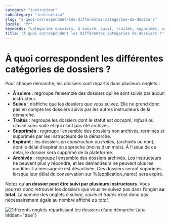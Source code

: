 ```yaml
---
category: "instructeur"
subcategory: "instruction"
slug: "a-quoi-correspondent-les-differentes-categories-de-dossiers"
locale: "fr"
keywords: "catégories dossiers, à suivre, suivi, traités, supprimés, archivés"
title: "À quoi correspondent les différentes catégories de dossiers ?"
---
```


# À quoi correspondent les différentes catégories de dossiers ?

Pour chaque démarche, les dossiers sont répartis dans plusieurs onglets :

- **À suivre** : regroupe l’ensemble des dossiers qui ne sont suivis par aucun instructeur.
- **Suivis** : n’affiche que les dossiers que *vous* suivez. Elle ne prend donc pas en compte les dossiers suivis par les autres instructeurs de la démarche.
- **Traités** : regroupe les dossiers dont le statut est *accepté*, *refusé* ou *classé sans suite* et qui n’ont pas été archivés.
- **Supprimés** : regroupe l’ensemble des dossiers non archivés, terminés et supprimés par les instructeurs de la démarche.
- **Expirant** : les dossiers *en construction* ou *traités*, (archivés ou non), dont le délai d’expiration approche (moins d’un mois). À l’issue de ce délai, le dossier sera supprimé de la plateforme.
- **Archivés** : regroupe l’ensemble des dossiers archivés. Les instructeurs ne peuvent plus y répondre, et les demandeurs ne peuvent plus les modifier. La messagerie est désactivée. Ces dossiers seront supprimés lorsque leur délai de conservation sur %{application_name} sera expiré.

Notez qu’**un dossier peut être suivi par plusieurs instructeurs**. Vous pourrez donc retrouver les dossiers que vous ne suivez pas dans l’onglet **au total**. La somme des onglets *à suivre*, *suivis* et *traités* n’est donc pas nécessairement égale au nombre affiché *au total*.

![Différents onglets répartissant les dossiers d’une démarche {aria-hidden="true"}](faq/instructeur-procedure-show.png)

